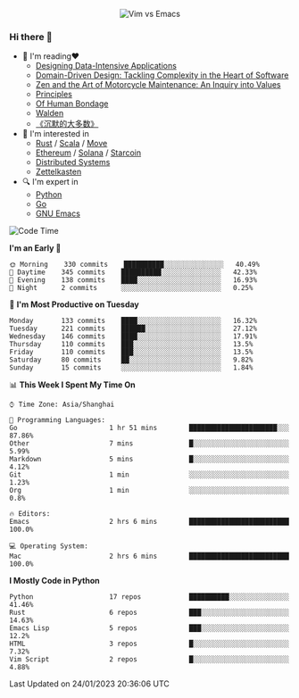 <p align="center">
    <img src="https://gist.githubusercontent.com/coldnight/e696baffb094e71c96cb302118878eae/raw/40ea5053a6f66cc65f90f437e4173497da225958/banner.gif" alt="Vim vs Emacs" />
</p>

### Hi there 👋

- 📖 I'm reading❤️
    + [Designing Data-Intensive Applications](https://www.oreilly.com/library/view/designing-data-intensive-applications/9781491903063/)
    + [Domain-Driven Design: Tackling Complexity in the Heart of Software](https://www.dddcommunity.org/book/evans_2003/)
    + [Zen and the Art of Motorcycle Maintenance: An Inquiry into Values](https://en.wikipedia.org/wiki/Zen_and_the_Art_of_Motorcycle_Maintenance)
    + [Principles](https://www.principles.com/)
    + [Of Human Bondage](https://en.wikipedia.org/wiki/Of_Human_Bondage)
    + [Walden](https://en.wikipedia.org/wiki/Walden)
    + [《沉默的大多数》](https://en.wikipedia.org/wiki/Silent_majority)
- 🌱 I'm interested in
    + [Rust](https://www.rust-lang.org/) / [Scala](https://www.scala-lang.org/) / [Move](https://github.com/move-language/move/)
    + [Ethereum](https://ethereum.org/en/) / [Solana](https://solana.com/) / [Starcoin](https://github.com/starcoinorg/starcoin)
	+ [Distributed Systems](https://www.linuxzen.com/notes/topics/20200320174417_%E5%88%86%E5%B8%83%E5%BC%8F/)
	+ [Zettelkasten](https://www.linuxzen.com/notes/notes/20220120080920-slip_box/)
- 🔍 I'm expert in
    + [Python](https://www.python.org/)
    + [Go](https://go.dev/)
    + [GNU Emacs](https://www.gnu.org/software/emacs/)

<!--START_SECTION:waka-->
![Code Time](http://img.shields.io/badge/Code%20Time-1%2C864%20hrs%203%20mins-blue)

**I'm an Early 🐤** 

```text
🌞 Morning    330 commits    ██████████░░░░░░░░░░░░░░░   40.49% 
🌆 Daytime    345 commits    ██████████░░░░░░░░░░░░░░░   42.33% 
🌃 Evening    138 commits    ████░░░░░░░░░░░░░░░░░░░░░   16.93% 
🌙 Night      2 commits      ░░░░░░░░░░░░░░░░░░░░░░░░░   0.25%

```
📅 **I'm Most Productive on Tuesday** 

```text
Monday       133 commits    ████░░░░░░░░░░░░░░░░░░░░░   16.32% 
Tuesday      221 commits    ██████░░░░░░░░░░░░░░░░░░░   27.12% 
Wednesday    146 commits    ████░░░░░░░░░░░░░░░░░░░░░   17.91% 
Thursday     110 commits    ███░░░░░░░░░░░░░░░░░░░░░░   13.5% 
Friday       110 commits    ███░░░░░░░░░░░░░░░░░░░░░░   13.5% 
Saturday     80 commits     ██░░░░░░░░░░░░░░░░░░░░░░░   9.82% 
Sunday       15 commits     ░░░░░░░░░░░░░░░░░░░░░░░░░   1.84%

```


📊 **This Week I Spent My Time On** 

```text
⌚︎ Time Zone: Asia/Shanghai

💬 Programming Languages: 
Go                       1 hr 51 mins        ██████████████████████░░░   87.86% 
Other                    7 mins              █░░░░░░░░░░░░░░░░░░░░░░░░   5.99% 
Markdown                 5 mins              █░░░░░░░░░░░░░░░░░░░░░░░░   4.12% 
Git                      1 min               ░░░░░░░░░░░░░░░░░░░░░░░░░   1.23% 
Org                      1 min               ░░░░░░░░░░░░░░░░░░░░░░░░░   0.8%

🔥 Editors: 
Emacs                    2 hrs 6 mins        █████████████████████████   100.0%

💻 Operating System: 
Mac                      2 hrs 6 mins        █████████████████████████   100.0%

```

**I Mostly Code in Python** 

```text
Python                   17 repos            ██████████░░░░░░░░░░░░░░░   41.46% 
Rust                     6 repos             ███░░░░░░░░░░░░░░░░░░░░░░   14.63% 
Emacs Lisp               5 repos             ███░░░░░░░░░░░░░░░░░░░░░░   12.2% 
HTML                     3 repos             █░░░░░░░░░░░░░░░░░░░░░░░░   7.32% 
Vim Script               2 repos             █░░░░░░░░░░░░░░░░░░░░░░░░   4.88%

```



 Last Updated on 24/01/2023 20:36:06 UTC
<!--END_SECTION:waka-->
